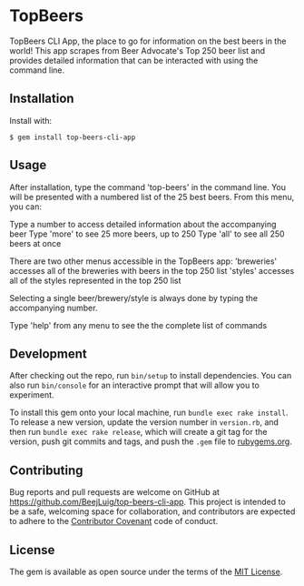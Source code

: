 # TopBeers

TopBeers CLI App, the place to go for information on the best beers in the world! This app scrapes from Beer Advocate's Top 250 beer list and provides detailed information that can be interacted with using the command line.

## Installation

Install with:

    $ gem install top-beers-cli-app

## Usage

After installation, type the command 'top-beers' in the command line. You will be presented with a numbered list of the 25 best beers. From this menu, you can:

Type a number to access detailed information about the accompanying beer
Type 'more' to see 25 more beers, up to 250
Type 'all' to see all 250 beers at once

There are two other menus accessible in the TopBeers app:
'breweries' accesses all of the breweries with beers in the top 250 list
'styles' accesses all of the styles represented in the top 250 list

Selecting a single beer/brewery/style is always done by typing the accompanying number.

Type 'help' from any menu to see the the complete list of commands

## Development

After checking out the repo, run `bin/setup` to install dependencies. You can also run `bin/console` for an interactive prompt that will allow you to experiment.

To install this gem onto your local machine, run `bundle exec rake install`. To release a new version, update the version number in `version.rb`, and then run `bundle exec rake release`, which will create a git tag for the version, push git commits and tags, and push the `.gem` file to [rubygems.org](https://rubygems.org).

## Contributing

Bug reports and pull requests are welcome on GitHub at https://github.com/BeejLuig/top-beers-cli-app. This project is intended to be a safe, welcoming space for collaboration, and contributors are expected to adhere to the [Contributor Covenant](http://contributor-covenant.org) code of conduct.


## License

The gem is available as open source under the terms of the [MIT License](http://opensource.org/licenses/MIT).
